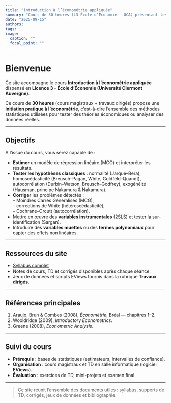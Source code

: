 ```yaml
---
title: "Introduction à l’économétrie appliquée"
summary: "Cours de 30 heures (L3 École d’Économie – UCA) présentant les bases de l’économétrie : modèle linéaire, tests d’hypothèses, corrections et variables instrumentales."
date: "2025-09-15"
authors:
tags:
image:
  caption: ""
  focal_point: ""
---
```


# Bienvenue

Ce site accompagne le cours **Introduction à l’économétrie appliquée** dispensé
en **Licence 3 – École d’Économie (Université Clermont Auvergne)**.

Ce cours de **30 heures** (cours magistraux + travaux dirigés) propose une
**initiation pratique à l’économétrie**, c’est-à-dire l’ensemble des méthodes
statistiques utilisées pour tester des théories économiques ou analyser des
données réelles.

---

## Objectifs

À l’issue du cours, vous serez capable de :

* **Estimer** un modèle de régression linéaire (MCO) et interpréter les résultats.  
* **Tester les hypothèses classiques** : normalité (Jarque–Bera),
  homoscédasticité (Breusch–Pagan, White, Goldfeld–Quandt),
  autocorrélation (Durbin–Watson, Breusch–Godfrey),
  exogénéité (Hausman, principe Nakamura & Nakamura).  
* **Corriger** les problèmes détectés :  
  – Moindres Carrés Généralisés (MCG),  
  – corrections de White (hétéroscédasticité),  
  – Cochrane–Orcutt (autocorrélation).  
* Mettre en œuvre des **variables instrumentales** (2SLS) et tester la
sur-identification (Sargan).  
* Introduire des **variables muettes** ou des **termes polynomiaux** pour capter
des effets non linéaires.  

---

## Ressources du site

* [Syllabus complet](syllabus.html)
* Notes de cours, TD et corrigés disponibles après chaque séance.
* Jeux de données et scripts EViews fournis dans la rubrique **Travaux dirigés**.

---

## Références principales

1. Araujo, Brun & Combes (2008), *Économétrie*, Bréal — chapitres 1–2.  
2. Wooldridge (2009), *Introductory Econometrics*.  
3. Greene (2008), *Econometric Analysis*.

---

## Suivi du cours

* **Prérequis** : bases de statistiques (estimateurs, intervalles de confiance).  
* **Organisation** : cours magistraux et TD en salle informatique (logiciel **EViews**).  
* **Évaluation** : exercices de TD, mini-projets et examen final.

---

> Ce site réunit l’ensemble des documents utiles : syllabus, supports de TD,
> corrigés, jeux de données et bibliographie.

